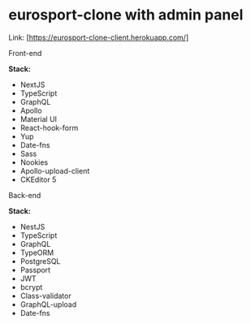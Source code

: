 # eurosport-clone with admin panel

Link: [https://eurosport-clone-client.herokuapp.com/]

Front-end

**Stack:**

- NextJS
- TypeScript
- GraphQL
- Apollo
- Material UI
- React-hook-form
- Yup
- Date-fns
- Sass
- Nookies
- Apollo-upload-client
- CKEditor 5

Back-end

**Stack:**

- NestJS
- TypeScript
- GraphQL
- TypeORM
- PostgreSQL
- Passport
- JWT
- bcrypt
- Class-validator
- GraphQL-upload
- Date-fns

[https://eurosport-clone-client.herokuapp.com/]: https://eurosport-clone-client.herokuapp.com/
